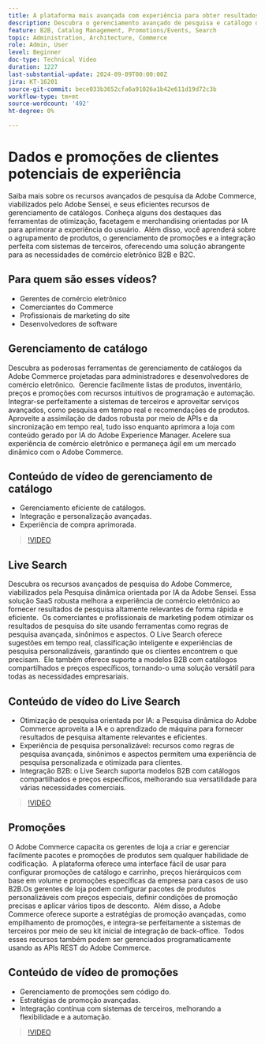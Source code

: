 ```yaml
---
title: A plataforma mais avançada com experiência para obter resultados comerciais excepcionais
description: Descubra o gerenciamento avançado de pesquisa e catálogo da Adobe Commerce, viabilizado pela IA, para otimizar experiências de comércio eletrônico para clientes B2B e B2C.
feature: B2B, Catalog Management, Promotions/Events, Search
topic: Administration, Architecture, Commerce
role: Admin, User
level: Beginner
doc-type: Technical Video
duration: 1227
last-substantial-update: 2024-09-09T00:00:00Z
jira: KT-16201
source-git-commit: bece033b3652cfa6a91026a1b42e611d19d72c3b
workflow-type: tm+mt
source-wordcount: '492'
ht-degree: 0%

---
```



# Dados e promoções de clientes potenciais de experiência  

Saiba mais sobre os recursos avançados de pesquisa da Adobe Commerce, viabilizados pelo Adobe Sensei, e seus eficientes recursos de gerenciamento de catálogos. Conheça alguns dos destaques das ferramentas de otimização, facetagem e merchandising orientadas por IA para aprimorar a experiência do usuário. &#x200B; Além disso, você aprenderá sobre o agrupamento de produtos, o gerenciamento de promoções e a integração perfeita com sistemas de terceiros, oferecendo uma solução abrangente para as necessidades de comércio eletrônico B2B e B2C. &#x200B;  

## Para quem são esses vídeos?

- Gerentes de comércio eletrônico
- Comerciantes do Commerce
- Profissionais de marketing do site
- Desenvolvedores de software

## Gerenciamento de catálogo

Descubra as poderosas ferramentas de gerenciamento de catálogos da Adobe Commerce projetadas para administradores e desenvolvedores de comércio eletrônico. &#x200B; Gerencie facilmente listas de produtos, inventário, preços e promoções com recursos intuitivos de programação e automação. Integrar-se perfeitamente a sistemas de terceiros e aproveitar serviços avançados, como pesquisa em tempo real e recomendações de produtos. &#x200B; Aproveite a assimilação de dados robusta por meio de APIs e da sincronização em tempo real, tudo isso enquanto aprimora a loja com conteúdo gerado por IA do Adobe Experience Manager. &#x200B; Acelere sua experiência de comércio eletrônico e permaneça ágil em um mercado dinâmico com o Adobe Commerce.  

## Conteúdo de vídeo de gerenciamento de catálogo

- Gerenciamento eficiente de catálogos. &#x200B;
- Integração e personalização avançadas.
- Experiência de compra aprimorada. &#x200B;&#x200B;

>[!VIDEO](https://video.tv.adobe.com/v/3434039?learn=on)

## Live Search

Descubra os recursos avançados de pesquisa do Adobe Commerce, viabilizados pela Pesquisa dinâmica orientada por IA da Adobe Sensei. &#x200B; Essa solução SaaS robusta melhora a experiência de comércio eletrônico ao fornecer resultados de pesquisa altamente relevantes de forma rápida e eficiente. &#x200B; Os comerciantes e profissionais de marketing podem otimizar os resultados de pesquisa do site usando ferramentas como regras de pesquisa avançada, sinônimos e aspectos. O Live Search oferece sugestões em tempo real, classificação inteligente e experiências de pesquisa personalizáveis, garantindo que os clientes encontrem o que precisam. &#x200B; Ele também oferece suporte a modelos B2B com catálogos compartilhados e preços específicos, tornando-o uma solução versátil para todas as necessidades empresariais. &#x200B;  

## Conteúdo de vídeo do Live Search

- Otimização de pesquisa orientada por IA: a Pesquisa dinâmica do Adobe Commerce aproveita a IA e o aprendizado de máquina para fornecer resultados de pesquisa altamente relevantes e eficientes. &#x200B;
- Experiência de pesquisa personalizável: recursos como regras de pesquisa avançada, sinônimos e aspectos permitem uma experiência de pesquisa personalizada e otimizada para clientes. &#x200B;
- Integração B2B: o Live Search suporta modelos B2B com catálogos compartilhados e preços específicos, melhorando sua versatilidade para várias necessidades comerciais. &#x200B;

>[!VIDEO](https://video.tv.adobe.com/v/3434040?learn=on)

## Promoções  

O Adobe Commerce capacita os gerentes de loja a criar e gerenciar facilmente pacotes e promoções de produtos sem qualquer habilidade de codificação. &#x200B; A plataforma oferece uma interface fácil de usar para configurar promoções de catálogo e carrinho, preços hierárquicos com base em volume e promoções específicas da empresa para casos de uso B2B. &#x200B; Os gerentes de loja podem configurar pacotes de produtos personalizáveis com preços especiais, definir condições de promoção precisas e aplicar vários tipos de desconto. &#x200B; Além disso, a Adobe Commerce oferece suporte a estratégias de promoção avançadas, como empilhamento de promoções, e integra-se perfeitamente a sistemas de terceiros por meio de seu kit inicial de integração de back-office. &#x200B; Todos esses recursos também podem ser gerenciados programaticamente usando as APIs REST do Adobe Commerce. &#x200B;

## Conteúdo de vídeo de promoções

- Gerenciamento de promoções sem código do. &#x200B;
- Estratégias de promoção avançadas. &#x200B;
- Integração contínua com sistemas de terceiros, melhorando a flexibilidade e a automação. &#x200B;

>[!VIDEO](https://video.tv.adobe.com/v/3434041?learn=on)
